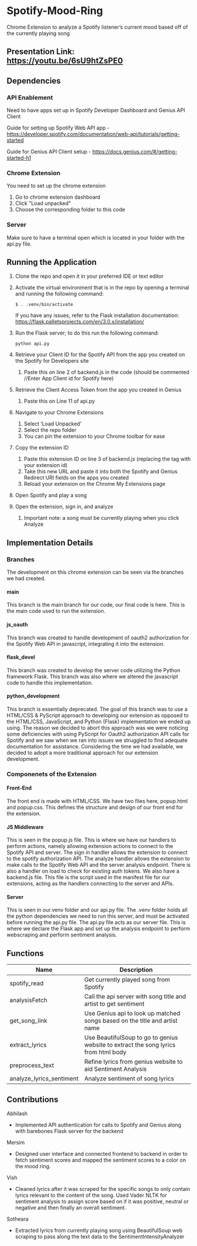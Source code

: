 # Spotify-Mood-Ring
Chrome Extension to analyze a Spotify listener’s current mood based off of the currently playing song

## Presentation Link: https://youtu.be/6sU9htZsPE0

## Dependencies

### API Enablement
Need to have apps set up in Spotify Developer Dashboard and Genius API Client

Guide for setting up Spotify Web API app - https://developer.spotify.com/documentation/web-api/tutorials/getting-started

Guide for Genius API Client setup - https://docs.genius.com/#/getting-started-h1

### Chrome Extension
You need to set up the chrome extension

1. Go to chrome extension dashboard
2. Click "Load unpacked"
3. Choose the corresponding folder to this code

### Server

Make sure to have a terminal open which is located in your folder with the api.py file.

## Running the Application

1. Clone the repo and open it in your preferred IDE or text editor
2. Activate the virtual environment that is in the repo by opening a terminal and running the following command:

	  ```$ . .venv/bin/activate```
	
	If you have any issues, refer to the Flask installation documentation: https://flask.palletsprojects.com/en/3.0.x/installation/

3. Run the Flask server; to do this run the following command:

	```python api.py```

4. Retrieve your Client ID for the Spotify API from the app you created on the Spotify for Developers site
    1. Paste this on line 2 of backend.js in the code (should be commented //Enter App Client id for Spotify here)
5. Retrieve the Client Access Token from the app you created in Genius
    1. Paste this on Line 11 of api.py 
6. Navigate to your Chrome Extensions
    1. Select ‘Load Unpacked’
    2. Select the repo folder
    3. You can pin the extension to your Chrome toolbar for ease
7. Copy the extension ID
    1. Paste this extension ID on line 3 of backend.js (replacing the <extension-id> tag with your extension id)
    2. Take this new URL and paste it into both the Spotify and Genius Redirect URI fields on the apps you created 
    3. Reload your extension on the Chrome My Extensions page
8. Open Spotify and play a song
9. Open the extension, sign in, and analyze 
    1. Important note: a song must be currently playing when you click Analyze

## Implementation Details

### Branches

The development on this chrome extension can be seen via the branches we had created.

#### main

This branch is the main branch for our code, our final code is here. This is the main code used to run the extension.

#### js_oauth

This branch was created to handle development of oauth2 authorization for the Spotify Web API in javascript, integrating it into the extension.

#### flask_devel

This branch was created to develop the server code utilizing the Python framework Flask. This branch was also where we altered the javascript code to handle this implementation. 

#### python_development

This branch is essentially deprecated. The goal of this branch was to use a HTML/CSS & PyScript approach to developing our extension as opposed to the HTML/CSS, JavaScript, and Python (Flask) implementation we ended up using. The reason we decided to abort this approach was we were noticing some deficiencies with using PyScript for Oauth2 authorization API calls for Spotify and we saw when we ran into issues we struggled to find adequate documentation for assistance. Considering the time we had available, we decided to adopt a more traditional approach for our extension development.

### Componenets of the Extension

#### Front-End

The front end is made with HTML/CSS. We have two files here, popup.html and popup.css. This defines the structure and design of our front end for the extension.

#### JS Middleware

This is seen in the popup.js file. This is where we have our handlers to perform actions, namely allowing extension actions to connect to the Spotify API and server. The sign in handler allows the extension to  connect to the spotify authorization API. The analyze handler allows the extension to make calls to the Spotify Web API and the server analysis endpoint. There is also a handler on load to check for existing auth tokens. We also have a backend.js file. This file is the script used in the manifest file for our extensions, acting as the handlers connecting to the server and APIs. 

#### Server

This is seen in our.venv folder and our api.py file. The .venv folder holds all the python dependencies we need to run this server, and must be activated before running the api.py file. The api.py file acts as our server file. This is where we declare the Flask app and set up the analysis endpoint to perform webscraping and perform sentiment analysis. 

## Functions
| Name  | Description
| ------------- | ------------- |
| spotify_read  | Get currently played song from Spotify  |
| analysisFetch  | Call the api server with song title and artist to get sentiment  |
| get_song_link  | Use Genius api to look up matched songs based on the title and artist name  |
| extract_lyrics  | Use BeautifulSoup to go to genius website to extract the song lyrics from html body |
| preprocess_text | Refine lyrics from genius website to aid Sentiment Analysis |
| analyze_lyrics_sentiment  | Analyze sentiment of song lyrics  |



## Contributions

Abhilash
- Implemented API authentication for calls to Spotify and Genius along with barebones Flask server for the backend

Mersim
- Designed user interface and connected frontend to backend in order to fetch sentiment scores and mapped the sentiment scores to a color on the mood ring. 

Vish
- Cleaned lyrics after it was scraped for the specific songs to only contain lyrics relevant to the content of the song. Used Vader NLTK for sentiment analysis to assign score based on if it was positive, neutral or negative and then finally an overall sentiment.

Sotheara
- Extracted lyrics from currently playing song using BeautifulSoup web scraping to pass along the text data to the SentimentIntensityAnalyzer 
